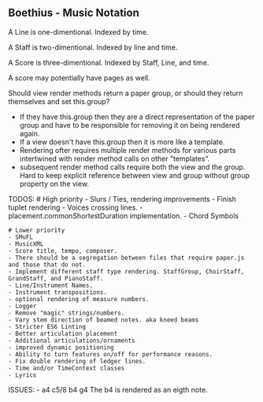 Boethius - Music Notation
-------------------------

A Line is one-dimentional. Indexed by time.

A Staff is two-dimentional. Indexed by line and time.

A Score is three-dimentional. Indexed by Staff, Line, and time.

A score may potentially have pages as well.


Should view render methods return a paper group, or should they return themselves and set this.group?
- If they have this.group then they are a direct representation of the paper group and have to be responsible for removing it on being rendered again.
- If a view doesn't have this.group then it is more like a template.
- Rendering ofter requires multiple render methods for various parts intertwined with render method calls on other "templates".
- subsequent render method calls require both the view and the group. Hard to keep explicit reference between view and group without group property on the view.

TODOS:
    # High priority
    - Slurs / Ties, rendering improvements
    - Finish tuplet rendering
    - Voices crossing lines.
    - placement.commonShortestDuration implementation.
    - Chord Symbols

    # Lower priority
    - SMuFL
    - MusicXML
    - Score title, tempo, composer.
    - There should be a segregation between files that require paper.js and those that do not.
    - Implement different staff type rendering. StaffGroup, ChoirStaff, GrandStaff, and PianoStaff.
    - Line/Instrument Names.
    - Instrument transpositions.
    - optional rendering of measure numbers.
    - Logger
    - Remove "magic" strings/numbers.
    - Vary stem direction of beamed notes. aka kneed beams
    - Stricter ES6 Linting
    - Better articulation placement
    - Additional articulations/ornaments
    - improved dynamic positioning
    - Ability to turn features on/off for performance reasons.
    - Fix double rendering of ledger lines.
    - Time and/or TimeContext classes
    - Lyrics

ISSUES:
    - a4 c5/8 b4 g4 The b4 is rendered as an eigth note.
